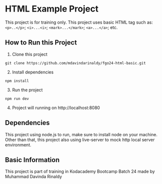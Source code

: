 # HTML Example Project

This project is for training only. This project uses basic HTML tag such as: `<p>..</p>`; `<i>...<i>`; `<mark>...</mark>`; `<a>...</a>`; etc. 

## How to Run this Project

1. Clone this project
```
git clone https://github.com/mdavindarinaldy/fgo24-html-basic.git
```
2. Install dependencies
```
npm install
``` 
3. Run the project
```
npm run dev
```
4. Project will running on http://localhost:8080

## Dependencies
This project using node.js to run, make sure to install node on your machine. Other than that, this project also using live-server to mock http local server environment.

## Basic Information
This project is part of training in Kodacademy Bootcamp Batch 24 made by Muhammad Davinda Rinaldy